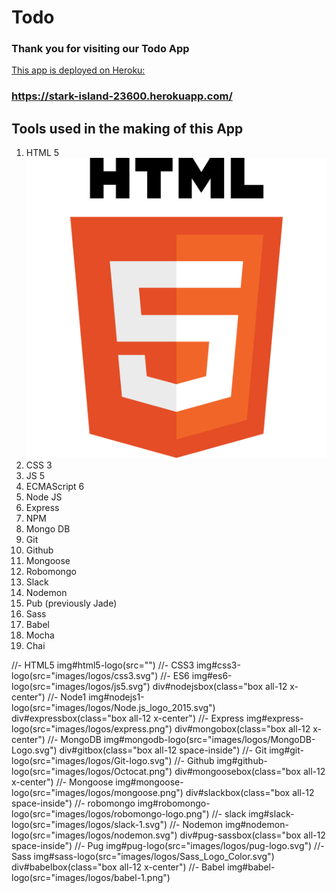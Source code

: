 # Todo
### Thank you for visiting our Todo App

[This app is deployed on Heroku:](https://stark-island-23600.herokuapp.com/)
### https://stark-island-23600.herokuapp.com/

## Tools used in the making of this App
1. HTML 5
![HTML 5 logo](/public/images/logos/HTML5_logo.svg)
2. CSS 3
3. JS 5
4. ECMAScript 6
5. Node JS
6. Express
7. NPM
8. Mongo DB
9. Git
10. Github
11. Mongoose
12. Robomongo
13. Slack
14. Nodemon
15. Pub (previously Jade)
16. Sass
17. Babel
18. Mocha
19. Chai

//- HTML5
img#html5-logo(src="")
//- CSS3
img#css3-logo(src="images/logos/css3.svg")
//- ES6
img#es6-logo(src="images/logos/js5.svg")
div#nodejsbox(class="box all-12 x-center")
//- Node1
img#nodejs1-logo(src="images/logos/Node.js_logo_2015.svg")
div#expressbox(class="box all-12 x-center")
//- Express
img#express-logo(src="images/logos/express.png")
div#mongobox(class="box all-12 x-center")
//- MongoDB
img#mongodb-logo(src="images/logos/MongoDB-Logo.svg")
div#gitbox(class="box all-12 space-inside")
//- Git
img#git-logo(src="images/logos/Git-logo.svg")
//- Github
img#github-logo(src="images/logos/Octocat.png")
div#mongoosebox(class="box all-12 x-center")
//- Mongoose
img#mongoose-logo(src="images/logos/mongoose.png")
div#slackbox(class="box all-12 space-inside")
//- robomongo
img#robomongo-logo(src="images/logos/robomongo-logo.png")
//- slack
img#slack-logo(src="images/logos/slack-1.svg")
//- Nodemon
img#nodemon-logo(src="images/logos/nodemon.svg")
div#pug-sassbox(class="box all-12 space-inside")
//- Pug
img#pug-logo(src="images/logos/pug-logo.svg")
//- Sass
img#sass-logo(src="images/logos/Sass_Logo_Color.svg")
div#babelbox(class="box all-12 x-center")
//- Babel
img#babel-logo(src="images/logos/babel-1.png")
